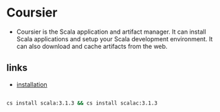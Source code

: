 # Coursier

- Coursier is the Scala application and artifact manager. It can install Scala applications and setup your Scala development environment. It can also download and cache artifacts from the web.

## links

- [installation](https://get-coursier.io/docs/cli-installation)

```sh

cs install scala:3.1.3 && cs install scalac:3.1.3

```
